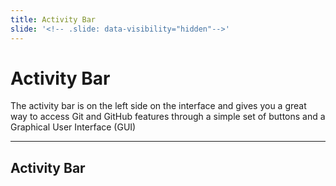```yaml
---
title: Activity Bar
slide: '<!-- .slide: data-visibility="hidden"-->'
---
```


<!-- .slide: data-state="layout-title" class="bg-dark"-->

# Activity Bar

> >

The activity bar is on the left side on the interface and gives you a great way to access Git and GitHub features through a simple set of buttons and a Graphical User Interface (GUI)

---
## Activity Bar

> >
